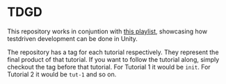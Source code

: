 # TDGD

This repository works in conjuntion with [this playlist](https://www.youtube.com/watch?v=ABDSh09ToPM&list=PLGOV23vyIt6aF0HvNFEpG2EdxZW0rIbd2), showcasing how
testdriven development can be done in Unity.

The repository has a tag for each tutorial respectively. They represent the
final product of that tutorial. If you want to follow the tutorial along, simply
checkout the tag before that tutorial. For Tutorial 1 it would be `init`. For
Tutorial 2 it would be `tut-1` and so on.
